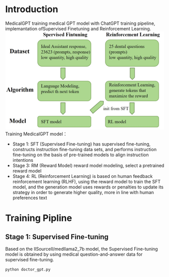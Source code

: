 # Introduction
MedicalGPT training medical GPT model with ChatGPT training pipeline, implemantation ofSupervised Finetuning and Reinforcement Learning.
![image](https://github.com/Scarlett-TV/8089/blob/master/img/pipe.png)
Training MedicalGPT model：

- Stage 1: SFT (Supervised Fine-tuning) has supervised fine-tuning, constructs instruction fine-tuning data sets, and performs instruction fine-tuning on the basis of pre-trained models to align instruction intentions
- Stage 3: RM (Reward Model) reward model modeling, select a pretrained reward model
- Stage 4: RL (Reinforcement Learning) is based on human feedback reinforcement learning (RLHF), using the reward model to train the SFT model, and the generation model uses rewards or penalties to update its strategy in order to generate higher quality, more in line with human preferences text

# Training Pipline
## Stage 1: Supervised Fine-tuning
Based on the llSourcell/medllama2_7b model, the Supervised Fine-tuning model is obtained by using medical question-and-answer data for supervised fine-tuning. 
```shell
python doctor_gpt.py
```

